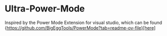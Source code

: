 # Ultra-Power-Mode
Inspired by the Power Mode Extension for visual studio, which can be found {https://github.com/BigEggTools/PowerMode?tab=readme-ov-file}[here]
